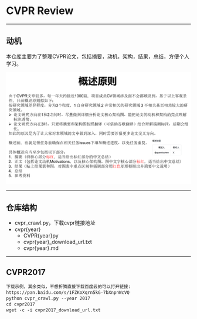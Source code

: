 # CVPR Review

---
## 动机

本仓库主要为了整理CVPR论文，包括摘要，动机，架构，结果，总结，方便个人学习。

![](principle.png)

---
## 仓库结构
- cvpr_crawl.py，下载cvpr链接地址
- cvpr{year}
    - CVPR{year}py
    - cvpr{year}_download_url.txt
    - cvpr{year}.md

---
## CVPR2017

```
下载示例，其余类似，不想折腾直接下载百度云的可以打开链接: https://pan.baidu.com/s/1FZKoXqrn5kG-7bXnpnWcVQ
python cvpr_crawl.py --year 2017
cd cvpr2017
wget -c -i cvpr2017_download_url.txt
```
